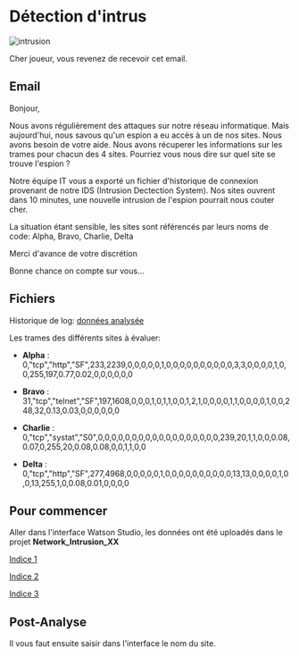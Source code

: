 # Détection d'intrus

![intrusion](https://github.com/vperrinfr/network_intrusion/blob/master/images/intrusion.png)

Cher joueur, vous revenez de recevoir cet email.

## Email

Bonjour,

Nous avons régulièrement des attaques sur notre réseau informatique. Mais aujourd'hui, nous savous qu'un espion a eu accès 
à un de nos sites. Nous avons besoin de votre aide. Nous avons récuperer les informations sur les trames pour chacun des 4 sites.
Pourriez vous nous dire sur quel site se trouve l'espion ? 

Notre équipe IT vous a exporté un fichier d'historique de connexion provenant de notre IDS (Intrusion Dectection System).
Nos sites ouvrent dans 10 minutes, une nouvelle intrusion de l'espion pourrait nous couter cher.

La situation étant sensible, les sites sont référencés par leurs noms de code: Alpha, Bravo, Charlie, Delta

Merci d'avance de votre discrétion

Bonne chance on compte sur vous...

## Fichiers

Historique de log: [données analysée](https://github.com/vperrinfr/network_intrusion/blob/master/data/Train_data.csv)

Les trames des différents sites à évaluer: 

- **Alpha** : 0,"tcp","http","SF",233,2239,0,0,0,0,0,1,0,0,0,0,0,0,0,0,0,0,3,3,0,0,0,0,1,0,0,255,197,0.77,0.02,0,0,0,0,0,0

- **Bravo** : 31,"tcp","telnet","SF",197,1608,0,0,0,1,0,1,1,0,0,1,2,1,0,0,0,0,1,1,0,0,0,0,1,0,0,248,32,0.13,0.03,0,0,0,0,0,0

- **Charlie** : 0,"tcp","systat","S0",0,0,0,0,0,0,0,0,0,0,0,0,0,0,0,0,0,0,239,20,1,1,0,0,0.08,0.07,0,255,20,0.08,0.08,0,0,1,1,0,0

- **Delta** : 0,"tcp","http","SF",277,4968,0,0,0,0,0,1,0,0,0,0,0,0,0,0,0,0,13,13,0,0,0,0,1,0,0,13,255,1,0,0.08,0.01,0,0,0,0

## Pour commencer

Aller dans l'interface Watson Studio, les données ont été uploadés dans le projet **Network_Intrusion_XX**

[Indice 1](https://github.com/vperrinfr/network_intrusion/blob/master/indice1.md)

[Indice 2](https://github.com/vperrinfr/network_intrusion/blob/master/indice2.md)

[Indice 3](https://github.com/vperrinfr/network_intrusion/blob/master/indice3.md)

## Post-Analyse

Il vous faut ensuite saisir dans l'interface le nom du site.
